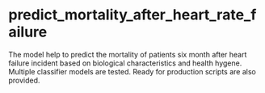 # predict_mortality_after_heart_rate_failure
The model help to predict the mortality of patients six month after heart failure incident based on biological characteristics and health hygene. Multiple classifier models are tested. Ready for production scripts are also provided.
